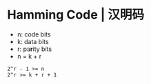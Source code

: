 
# Hamming Code | 汉明码

-   n: code bits
-   k: data bits
-   r: pa**r**ity bits
-   n = k + r

```
2^r - 1 >= n
2^r >= k + r + 1
```



